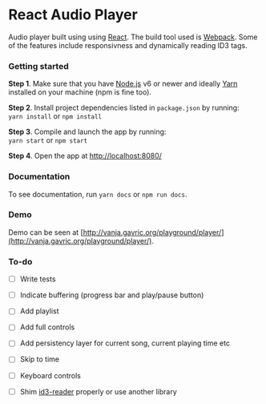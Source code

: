 # React Audio Player

Audio player built using using [React](https://facebook.github.io/react/). The build tool used is [Webpack](https://webpack.github.io/). Some of the features include responsivness and dynamically reading ID3 tags.

### Getting started
**Step 1**. Make sure that you have [Node.js](https://nodejs.org/) v6 or newer and ideally [Yarn](https://yarnpkg.com/) installed on your machine (npm is fine too).

**Step 2**. Install project dependencies listed in `package.json` by running:  
`yarn install` or `npm install`

**Step 3**. Compile and launch the app by running:  
`yarn start` or `npm start`

**Step 4**.
Open the app at [http://localhost:8080/](http://localhost:8080/)

### Documentation
To see documentation, run `yarn docs` or `npm run docs`.

### Demo
Demo can be seen at [http://vanja.gavric.org/playground/player/](http://vanja.gavric.org/playground/player/).

### To-do
- [ ] Write tests
- [ ] Indicate buffering (progress bar and play/pause button) 
- [ ] Add playlist
- [ ] Add full controls
- [ ] Add persistency layer for current song, current playing time etc
- [ ] Skip to time
- [ ] Keyboard controls
- [ ] Shim [id3-reader](https://github.com/aadsm/JavaScript-ID3-Reader) properly or use another library



